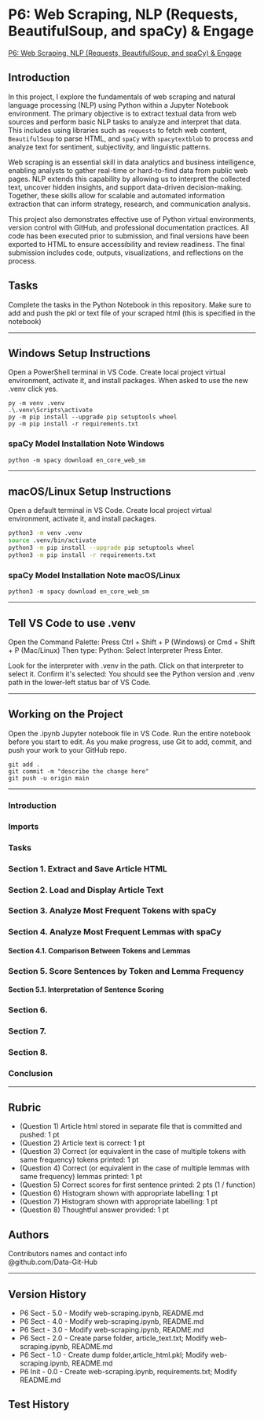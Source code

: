# P6: Web Scraping, NLP (Requests, BeautifulSoup, and spaCy) & Engage

[P6: Web Scraping, NLP (Requests, BeautifulSoup, and spaCy) & Engage](https://github.com/Data-Git-Hub/web-scraping)

## Introduction
In this project, I explore the fundamentals of web scraping and natural language processing (NLP) using Python within a Jupyter Notebook environment. The primary objective is to extract textual data from web sources and perform basic NLP tasks to analyze and interpret that data. This includes using libraries such as `requests` to fetch web content, `BeautifulSoup` to parse HTML, and `spaCy` with `spacytextblob` to process and analyze text for sentiment, subjectivity, and linguistic patterns.

Web scraping is an essential skill in data analytics and business intelligence, enabling analysts to gather real-time or hard-to-find data from public web pages. NLP extends this capability by allowing us to interpret the collected text, uncover hidden insights, and support data-driven decision-making. Together, these skills allow for scalable and automated information extraction that can inform strategy, research, and communication analysis.

This project also demonstrates effective use of Python virtual environments, version control with GitHub, and professional documentation practices. All code has been executed prior to submission, and final versions have been exported to HTML to ensure accessibility and review readiness. The final submission includes code, outputs, visualizations, and reflections on the process.

## Tasks

Complete the tasks in the Python Notebook in this repository.
Make sure to add and push the pkl or text file of your scraped html (this is specified in the notebook)

---

## Windows Setup Instructions

Open a PowerShell terminal in VS Code. 
Create local project virtual environment, activate it, and install packages. 
When asked to use the new .venv click yes. 

```shell
py -m venv .venv
.\.venv\Scripts\activate
py -m pip install --upgrade pip setuptools wheel
py -m pip install -r requirements.txt
```

### spaCy Model Installation Note Windows

```shell
python -m spacy download en_core_web_sm
```
---

## macOS/Linux Setup Instructions

Open a default terminal in VS Code. 
Create local project virtual environment, activate it, and install packages. 

```zsh
python3 -m venv .venv
source .venv/bin/activate
python3 -m pip install --upgrade pip setuptools wheel
python3 -m pip install -r requirements.txt
```

### spaCy Model Installation Note macOS/Linux

```shell
python3 -m spacy download en_core_web_sm
```
---

## Tell VS Code to use .venv

Open the Command Palette: Press Ctrl + Shift + P (Windows) or Cmd + Shift + P (Mac/Linux)
Then type: Python: Select Interpreter
Press Enter.

Look for the interpreter with .venv in the path.
Click on that interpreter to select it.
Confirm it's selected: You should see the Python version and .venv path in the lower-left status bar of VS Code.

---

## Working on the Project

Open the .ipynb Jupyter notebook file in VS Code. 
Run the entire notebook before you start to edit. 
As you make progress, use Git to add, commit, and push your work to your GitHub repo.

```shell
git add .
git commit -m "describe the change here"
git push -u origin main
```

---

### Introduction

### Imports

### Tasks

### Section 1. Extract and Save Article HTML

### Section 2. Load and Display Article Text

### Section 3. Analyze Most Frequent Tokens with spaCy

### Section 4. Analyze Most Frequent Lemmas with spaCy

#### Section 4.1. Comparison Between Tokens and Lemmas

### Section 5. Score Sentences by Token and Lemma Frequency

#### Section 5.1. Interpretation of Sentence Scoring

### Section 6. 

### Section 7.

### Section 8.

### Conclusion

---

## Rubric

* (Question 1) Article html stored in separate file that is committed and pushed: 1 pt
* (Question 2) Article text is correct: 1 pt
* (Question 3) Correct (or equivalent in the case of multiple tokens with same frequency) tokens printed: 1 pt
* (Question 4) Correct (or equivalent in the case of multiple lemmas with same frequency) lemmas printed: 1 pt
* (Question 5) Correct scores for first sentence printed: 2 pts (1 / function)
* (Question 6) Histogram shown with appropriate labelling: 1 pt
* (Question 7) Histogram shown with appropriate labelling: 1 pt
* (Question 8) Thoughtful answer provided: 1 pt

## Authors

Contributors names and contact info <br>
@github.com/Data-Git-Hub <br>

---

## Version History
- P6 Sect - 5.0 - Modify web-scraping.ipynb, README.md
- P6 Sect - 4.0 - Modify web-scraping.ipynb, README.md
- P6 Sect - 3.0 - Modify web-scraping.ipynb, README.md
- P6 Sect - 2.0 - Create parse folder, article_text.txt; Modify web-scraping.ipynb, README.md
- P6 Sect - 1.0 - Create dump folder,article_html.pkl; Modify web-scraping.ipynb, README.md
- P6 Init - 0.0 - Create web-scraping.ipynb, requirements.txt; Modify README.md
## Test History